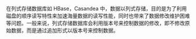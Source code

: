 在列式存储数据库如 HBase，Casandea 中，数据以列式存储，目的是为了利用磁盘的顺序读写特性来加速海量数据的读写性能，同时也带来了数据修改维护困难等问题。一般来说，列式存储数据库会利用版本号来控制数据的修改，即不修改原始数据，而是通过追加形式以版本号来控制数据。
